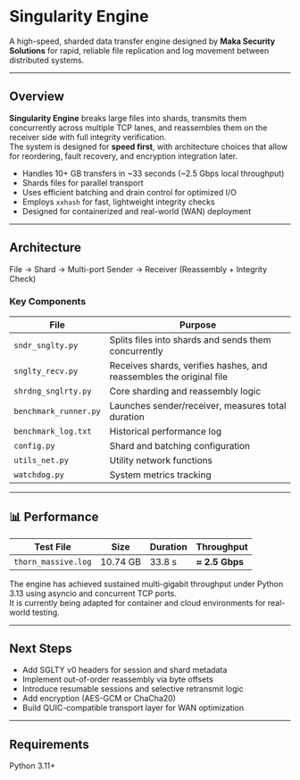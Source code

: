 # Singularity Engine

A high-speed, sharded data transfer engine designed by **Maka Security Solutions** for rapid, reliable file replication and log movement between distributed systems.

---

##  Overview
**Singularity Engine** breaks large files into shards, transmits them concurrently across multiple TCP lanes, and reassembles them on the receiver side with full integrity verification.  
The system is designed for **speed first**, with architecture choices that allow for reordering, fault recovery, and encryption integration later.

- Handles 10+ GB transfers in ~33 seconds (~2.5 Gbps local throughput)
- Shards files for parallel transport
- Uses efficient batching and drain control for optimized I/O
- Employs `xxhash` for fast, lightweight integrity checks
- Designed for containerized and real-world (WAN) deployment

---

##  Architecture

File → Shard → Multi-port Sender → Receiver (Reassembly + Integrity Check)


### Key Components
| File | Purpose |
|------|----------|
| `sndr_snglty.py` | Splits files into shards and sends them concurrently |
| `snglty_recv.py` | Receives shards, verifies hashes, and reassembles the original file |
| `shrdng_snglrty.py` | Core sharding and reassembly logic |
| `benchmark_runner.py` | Launches sender/receiver, measures total duration |
| `benchmark_log.txt` | Historical performance log |
| `config.py` | Shard and batching configuration |
| `utils_net.py` | Utility network functions |
| `watchdog.py` | System metrics tracking |

---

## 📊 Performance
| Test File | Size | Duration | Throughput |
|------------|-------|-----------|-------------|
| `thorn_massive.log` | 10.74 GB | 33.8 s | **≈ 2.5 Gbps** |

The engine has achieved sustained multi-gigabit throughput under Python 3.13 using asyncio and concurrent TCP ports.  
It is currently being adapted for container and cloud environments for real-world testing.

---

##  Next Steps
- Add SGLTY v0 headers for session and shard metadata  
- Implement out-of-order reassembly via byte offsets  
- Introduce resumable sessions and selective retransmit logic  
- Add encryption (AES-GCM or ChaCha20)  
- Build QUIC-compatible transport layer for WAN optimization

---

## Requirements
Python 3.11+
